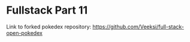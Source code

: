 # Fullstack Part 11

Link to forked pokedex repository: https://github.com/Veeksi/full-stack-open-pokedex

